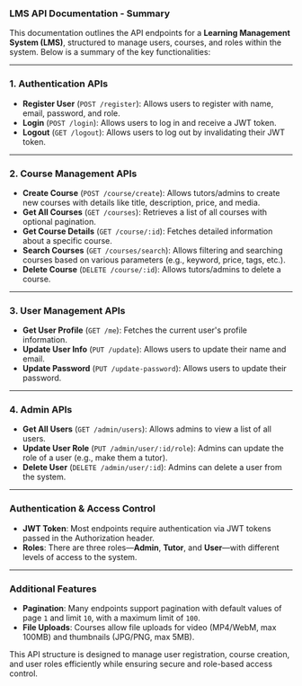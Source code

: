 ### **LMS API Documentation - Summary**

This documentation outlines the API endpoints for a **Learning Management System (LMS)**, structured to manage users, courses, and roles within the system. Below is a summary of the key functionalities:

---

### **1. Authentication APIs**

- **Register User** (`POST /register`): Allows users to register with name, email, password, and role.
- **Login** (`POST /login`): Allows users to log in and receive a JWT token.
- **Logout** (`GET /logout`): Allows users to log out by invalidating their JWT token.

---

### **2. Course Management APIs**

- **Create Course** (`POST /course/create`): Allows tutors/admins to create new courses with details like title, description, price, and media.
- **Get All Courses** (`GET /courses`): Retrieves a list of all courses with optional pagination.
- **Get Course Details** (`GET /course/:id`): Fetches detailed information about a specific course.
- **Search Courses** (`GET /courses/search`): Allows filtering and searching courses based on various parameters (e.g., keyword, price, tags, etc.).
- **Delete Course** (`DELETE /course/:id`): Allows tutors/admins to delete a course.

---

### **3. User Management APIs**

- **Get User Profile** (`GET /me`): Fetches the current user's profile information.
- **Update User Info** (`PUT /update`): Allows users to update their name and email.
- **Update Password** (`PUT /update-password`): Allows users to update their password.

---

### **4. Admin APIs**

- **Get All Users** (`GET /admin/users`): Allows admins to view a list of all users.
- **Update User Role** (`PUT /admin/user/:id/role`): Admins can update the role of a user (e.g., make them a tutor).
- **Delete User** (`DELETE /admin/user/:id`): Admins can delete a user from the system.

---

### **Authentication & Access Control**
- **JWT Token**: Most endpoints require authentication via JWT tokens passed in the Authorization header.
- **Roles**: There are three roles—**Admin**, **Tutor**, and **User**—with different levels of access to the system.

---

### **Additional Features**
- **Pagination**: Many endpoints support pagination with default values of page `1` and limit `10`, with a maximum limit of `100`.
- **File Uploads**: Courses allow file uploads for video (MP4/WebM, max 100MB) and thumbnails (JPG/PNG, max 5MB).

This API structure is designed to manage user registration, course creation, and user roles efficiently while ensuring secure and role-based access control.
